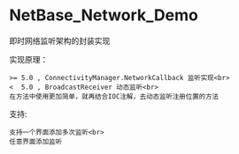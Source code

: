 # NetBase_Network_Demo

即时网络监听架构的封装实现


实现原理：
```
>= 5.0 , ConnectivityManager.NetworkCallback 监听实现<br>
<  5.0 , BroadcastReceiver 动态监听<br>
在方法中使用更加简单，就再结合IOC注解，去动态监听注册位置的方法
```

支持:
```
支持一个界面添加多次监听<br>
任意界面添加监听
```
